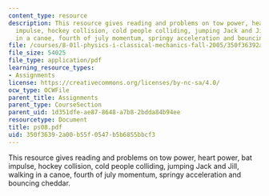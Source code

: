 ```yaml
---
content_type: resource
description: This resource gives reading and problems on tow power, heart power, bat
  impulse, hockey collision, cold people colliding, jumping Jack and Jill, walking
  in a canoe, fourth of july momentum, springy acceleration and bouncing cheddar.
file: /courses/8-01l-physics-i-classical-mechanics-fall-2005/350f36392a00b55f0547b5b6855bbcf3_ps08.pdf
file_size: 54025
file_type: application/pdf
learning_resource_types:
- Assignments
license: https://creativecommons.org/licenses/by-nc-sa/4.0/
ocw_type: OCWFile
parent_title: Assignments
parent_type: CourseSection
parent_uid: 1d351dfe-ae87-8648-a7b8-2bdda84b94ee
resourcetype: Document
title: ps08.pdf
uid: 350f3639-2a00-b55f-0547-b5b6855bbcf3
---
```

This resource gives reading and problems on tow power, heart power, bat impulse, hockey collision, cold people colliding, jumping Jack and Jill, walking in a canoe, fourth of july momentum, springy acceleration and bouncing cheddar.